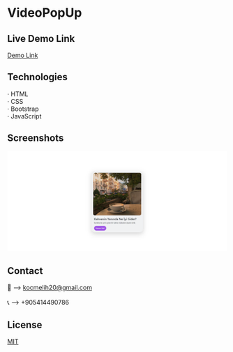 # VideoPopUp

 ## Live Demo Link
<a href="https://melihkocc.github.io/VideoPopUp/">Demo Link</a>

## Technologies
· HTML<br>
· CSS<br>
· Bootstrap<br>
· JavaScript

## Screenshots
![Example screenshot](./images/popup.png)

## Contact
📧 --> kocmelih20@gmail.com <br><br>
📞 --> +905414490786

## License
[MIT](https://choosealicense.com/licenses/mit/)

